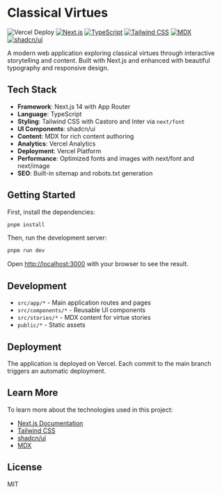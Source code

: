 # Classical Virtues

![Vercel Deploy](https://deploy-badge.vercel.app/vercel/classical-virtues)
[![Next.js](https://img.shields.io/badge/Next.js-14.2-black)](https://nextjs.org)
[![TypeScript](https://img.shields.io/badge/TypeScript-5.0-blue)](https://www.typescriptlang.org)
[![Tailwind CSS](https://img.shields.io/badge/Tailwind-3.4-blue)](https://tailwindcss.com)
[![MDX](https://img.shields.io/badge/MDX-3.0-yellow)](https://mdxjs.com)
[![shadcn/ui](https://img.shields.io/badge/shadcn/ui-latest-purple)](https://ui.shadcn.com)

A modern web application exploring classical virtues through interactive storytelling and content. Built with Next.js and enhanced with beautiful typography and responsive design.

## Tech Stack

- **Framework**: Next.js 14 with App Router
- **Language**: TypeScript
- **Styling**: Tailwind CSS with Castoro and Inter via `next/font`
- **UI Components**: shadcn/ui
- **Content**: MDX for rich content authoring
- **Analytics**: Vercel Analytics
- **Deployment**: Vercel Platform
- **Performance**: Optimized fonts and images with next/font and next/image
- **SEO**: Built-in sitemap and robots.txt generation

## Getting Started

First, install the dependencies:

```bash
pnpm install
```

Then, run the development server:

```bash
pnpm run dev
```

Open [http://localhost:3000](http://localhost:3000) with your browser to see the result.

## Development

- `src/app/*` - Main application routes and pages
- `src/components/*` - Reusable UI components
- `src/stories/*` - MDX content for virtue stories
- `public/*` - Static assets

## Deployment

The application is deployed on Vercel. Each commit to the main branch triggers an automatic deployment.

## Learn More

To learn more about the technologies used in this project:

- [Next.js Documentation](https://nextjs.org/docs)
- [Tailwind CSS](https://tailwindcss.com/docs)
- [shadcn/ui](https://ui.shadcn.com)
- [MDX](https://mdxjs.com)

## License

MIT
